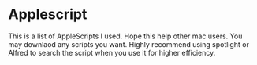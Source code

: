# Applescript
This is a list of AppleScripts I used. 
Hope this help other mac users.
You may downlaod any scripts you want.
Highly recommend using spotlight or Alfred to search the script when you use it for higher efficiency.
